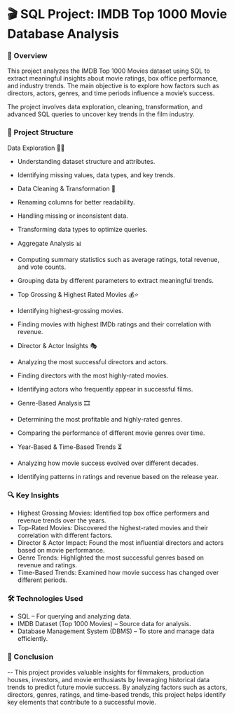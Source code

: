 # 🎬 SQL Project: IMDB Top 1000 Movie Database Analysis
### 📌 Overview
This project analyzes the IMDB Top 1000 Movies dataset using SQL to extract meaningful insights about movie ratings, box office performance, and industry trends. The main objective is to explore how factors such as directors, actors, genres, and time periods influence a movie’s success.

The project involves data exploration, cleaning, transformation, and advanced SQL queries to uncover key trends in the film industry.

### 📂 Project Structure
Data Exploration 🕵️‍♂️

- Understanding dataset structure and attributes.
- Identifying missing values, data types, and key trends.
- Data Cleaning & Transformation 🧼

- Renaming columns for better readability.
- Handling missing or inconsistent data.
- Transforming data types to optimize queries.
- Aggregate Analysis 📊

- Computing summary statistics such as average ratings, total revenue, and vote counts.
- Grouping data by different parameters to extract meaningful trends.
- Top Grossing & Highest Rated Movies 💰⭐

- Identifying highest-grossing movies.
- Finding movies with highest IMDb ratings and their correlation with revenue.
- Director & Actor Insights 🎭

- Analyzing the most successful directors and actors.
- Finding directors with the most highly-rated movies.
- Identifying actors who frequently appear in successful films.
- Genre-Based Analysis 🎞️

- Determining the most profitable and highly-rated genres.
- Comparing the performance of different movie genres over time.
- Year-Based & Time-Based Trends ⏳

- Analyzing how movie success evolved over different decades.
- Identifying patterns in ratings and revenue based on the release year.

### 🔍 Key Insights
- Highest Grossing Movies: Identified top box office performers and revenue trends over the years.
- Top-Rated Movies: Discovered the highest-rated movies and their correlation with different factors.
- Director & Actor Impact: Found the most influential directors and actors based on movie performance.
- Genre Trends: Highlighted the most successful genres based on revenue and ratings.
- Time-Based Trends: Examined how movie success has changed over different periods.

### 🛠️ Technologies Used
- SQL – For querying and analyzing data.
- IMDB Dataset (Top 1000 Movies) – Source data for analysis.
- Database Management System (DBMS) – To store and manage data efficiently.

### 📌 Conclusion
-- This project provides valuable insights for filmmakers, production houses, investors, and movie enthusiasts by leveraging historical data trends to predict future movie success. 
By analyzing factors such as actors, directors, genres, ratings, and time-based trends, this project helps identify key elements that contribute to a successful movie.

